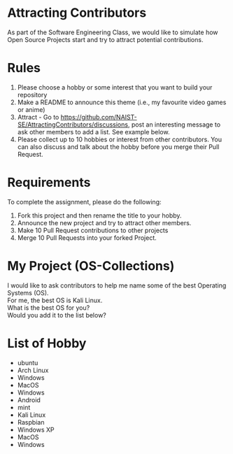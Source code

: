 # Attracting Contributors
As part of the Software Engineering Class, we would like to simulate how Open Source Projects start and try to attract potential contributions.

# Rules

1. Please choose a hobby or some interest that you want to build your repository
2. Make a README to announce this theme (i.e., my favourite video games or anime)
3. Attract - Go to https://github.com/NAIST-SE/AttractingContributors/discussions, post an interesting message to ask other members to add a list. See example below.
4. Please collect up to 10 hobbies or interest from other contributors. You can also discuss and talk about the hobby before you merge their Pull Request.

# Requirements
To complete the assignment, please do the following:
1. Fork this project and then rename the title to your hobby. 
2. Announce the new project and try to attract other members.
3. Make 10 Pull Request contributions to other projects
4. Merge 10 Pull Requests into your forked Project.

# My Project (OS-Collections)
I would like to ask contributors to help me name some of the best Operating Systems (OS).<br/>
For me, the best OS is Kali Linux. <br/>
What is the best OS for you?<br/>
Would you add it to the list below?<br/>
# List of Hobby
- ubuntu
- Arch Linux
- Windows
- MacOS
- Windows
- Android
- mint
- Kali Linux
- Raspbian
- Windows XP
- MacOS
- Windows